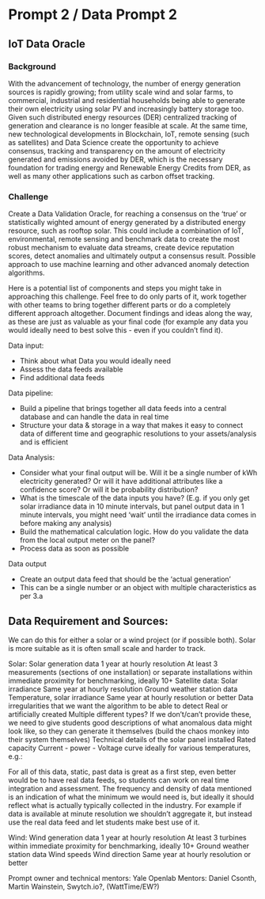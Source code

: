 # Prompt 2 / Data Prompt 2
## IoT Data Oracle

### Background
With the advancement of technology, the number of energy generation sources is rapidly growing; from utility scale wind and solar farms, to commercial, industrial and residential households being able to generate their own electricity using solar PV and increasingly battery storage too. Given such distributed energy resources (DER) centralized tracking of generation and clearance is no longer feasible at scale. At the same time, new technological developments in Blockchain, IoT, remote sensing (such as satellites) and Data Science create the opportunity to achieve consensus, tracking and transparency on the amount of electricity generated and emissions avoided by DER, which is the necessary foundation for trading energy and Renewable Energy Credits from DER, as well as many other applications such as carbon offset tracking.

### Challenge
Create a Data Validation Oracle, for reaching a consensus on the ‘true’ or statistically wighted amount of energy generated by a distributed energy resource, such as rooftop solar. This could include a combination of IoT, environmental, remote sensing and benchmark data to create the most robust mechanism to evaluate data streams, create device reputation scores, detect anomalies and ultimately output a consensus result. Possible approach to use machine learning and other advanced anomaly detection algorithms.

Here is a potential list of components and steps you might take in approaching this challenge.
Feel free to do only parts of it, work together with other teams to bring together different parts or do a completely different approach altogether. Document findings and ideas along the way, as these are just as valuable as your final code (for example any data you would ideally need to best solve this - even if you couldn’t find it).

Data input:
- Think about what Data you would ideally need
- Assess the data feeds available
- Find additional data feeds

Data pipeline:
- Build a pipeline that brings together all data feeds into a central database and can handle the data in real time
- Structure your data & storage in a way that makes it easy to connect data of different time and geographic resolutions to your assets/analysis and is efficient

Data Analysis:
- Consider what your final output will be. Will it be a single number of kWh electricity generated? Or will it have additional attributes like a confidence score? Or will it be probability distribution?
- What is the timescale of the data inputs you have? (E.g. if you only get solar irradiance data in 10 minute intervals, but panel output data in 1 minute intervals, you might need ‘wait’ until the irradiance data comes in before making any analysis)
- Build the mathematical calculation logic. How do you validate the data from the local output meter on the panel?
- Process data as soon as possible

Data output
- Create an output data feed that should be the ‘actual generation’
- This can be a single number or an object with multiple characteristics as per 3.a


## Data Requirement and Sources:
We can do this for either a solar or a wind project (or if possible both). Solar is more suitable as it is often small scale and harder to track.

Solar:
Solar generation data
1 year at hourly resolution
At least 3 measurements (sections of one installation) or separate installations within immediate proximity for benchmarking, ideally 10+
Satellite data:
Solar irradiance
Same year at hourly resolution
Ground weather station data
Temperature, solar irradiance
Same year at hourly resolution or better
Data irregularities that we want the algorithm to be able to detect
Real or artificially created
Multiple different types?
If we don’t/can’t provide these, we need to give students good descriptions of what anomalous data might look like, so they can generate it themselves (build the chaos monkey into their system themselves)
Technical details of the solar panel installed
Rated capacity
Current - power - Voltage curve ideally for various temperatures, e.g.:


For all of this data, static, past data is great as a first step, even better would be to have real data feeds, so students can work on real time integration and assessment. The frequency and density of data mentioned is an indication of what the minimum we would need is, but ideally it should reflect what is actually typically collected in the industry. For example if data is available at minute resolution we shouldn’t aggregate it, but instead use the real data feed and let students make best use of it.

Wind:
Wind generation data
1 year at hourly resolution
At least 3 turbines within immediate proximity for benchmarking, ideally 10+
Ground weather station data
Wind speeds
Wind direction
Same year at hourly resolution or better

Prompt owner and technical mentors:
Yale Openlab
Mentors: Daniel Csonth, Martin Wainstein, Swytch.io?, (WattTime/EW?)
